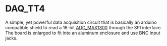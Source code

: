 # DAQ_TT4
A simple, yet powerful data acquisition circuit that is basically an arduino compatible shield to read a 16-bit [ADC_MAX1300](https://datasheets.maximintegrated.com/en/ds/MAX1300-MAX1301.pdf) through the SPI interface. The board is enlarged to fit into an aluminum enclosure and use BNC input jacks.